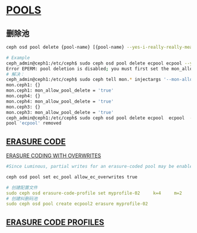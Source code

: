 # [POOLS](https://docs.ceph.com/en/reef/rados/operations/pools/)

## 删除池

```bash
ceph osd pool delete {pool-name} [{pool-name} --yes-i-really-really-mean-it]

# Example
ceph_admin@ceph1:/etc/ceph$ sudo ceph osd pool delete ecpool ecpool --yes-i-really-really-mean-it
Error EPERM: pool deletion is disabled; you must first set the mon_allow_pool_delete config option to true before you can destroy a pool
# 解决：
ceph_admin@ceph1:/etc/ceph$ sudo ceph tell mon.* injectargs '--mon-allow-pool-delete=true'
mon.ceph1: {}
mon.ceph1: mon_allow_pool_delete = 'true'
mon.ceph4: {}
mon.ceph4: mon_allow_pool_delete = 'true'
mon.ceph3: {}
mon.ceph3: mon_allow_pool_delete = 'true'
ceph_admin@ceph1:/etc/ceph$ sudo ceph osd pool delete ecpool  ecpool  --yes-i-really-really-mean-it
pool 'ecpool' removed
```

## [ERASURE CODE](https://docs.ceph.com/en/reef/rados/operations/erasure-code/)

[ERASURE CODING WITH OVERWRITES](https://docs.ceph.com/en/reef/rados/operations/erasure-code/#erasure-coding-with-overwrites)

```bash
#Since Luminous, partial writes for an erasure-coded pool may be enabled with a per-pool setting. This lets #RBD and CephFS store their data in an erasure-coded pool:

ceph osd pool set ec_pool allow_ec_overwrites true
```

```yaml
# 创建配置文件
sudo ceph osd erasure-code-profile set myprofile-02     k=4     m=2     crush-failure-domain=rack
# 创建纠删码池
sudo ceph osd pool create ecpool2 erasure myprofile-02
```

## [ERASURE CODE PROFILES](https://docs.ceph.com/en/reef/rados/operations/erasure-code-profile/)